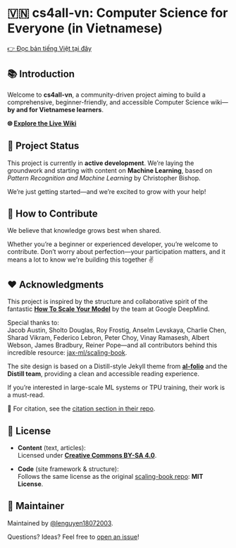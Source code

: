 # 🇻🇳 cs4all-vn: Computer Science for Everyone (in Vietnamese)

[👉 Đọc bản tiếng Việt tại đây](README_VI.md)

## 📚 Introduction

Welcome to **cs4all-vn**, a community-driven project aiming to build a comprehensive, beginner-friendly, and accessible Computer Science wiki—**by and for Vietnamese learners**.

**🌐 [Explore the Live Wiki](https://lenguyen1807.github.io/cs4all-vn/)**

## 🚧 Project Status

This project is currently in **active development**. We’re laying the groundwork and starting with content on **Machine Learning**, based on *Pattern Recognition and Machine Learning* by Christopher Bishop.

We’re just getting started—and we’re excited to grow with your help!

## 🤝 How to Contribute

We believe that knowledge grows best when shared.

Whether you’re a beginner or experienced developer, you’re welcome to contribute. Don’t worry about perfection—your participation matters, and it means a lot to know we're building this together ✌️

## ♥ Acknowledgments

This project is inspired by the structure and collaborative spirit of the fantastic **[How To Scale Your Model](https://jax-ml.github.io/scaling-book)** by the team at Google DeepMind.

Special thanks to:  
Jacob Austin, Sholto Douglas, Roy Frostig, Anselm Levskaya, Charlie Chen, Sharad Vikram, Federico Lebron, Peter Choy, Vinay Ramasesh, Albert Webson, James Bradbury, Reiner Pope—and all contributors behind this incredible resource: [jax-ml/scaling-book](https://github.com/jax-ml/scaling-book).

The site design is based on a Distill-style Jekyll theme from **[al-folio](https://github.com/alshedivat/al-folio)** and the **Distill team**, providing a clean and accessible reading experience.

If you’re interested in large-scale ML systems or TPU training, their work is a must-read.

📖 For citation, see the [citation section in their repo](https://github.com/jax-ml/scaling-book?tab=readme-ov-file#citation).

## 📄 License

- **Content** (text, articles):  
  Licensed under **[Creative Commons BY-SA 4.0](LICENSE-CONTENT)**.

- **Code** (site framework & structure):  
  Follows the same license as the original [scaling-book repo](https://github.com/jax-ml/scaling-book): **MIT License**.

## 👤 Maintainer

Maintained by [@lenguyen18072003](https://github.com/lenguyen18072003).

Questions? Ideas? Feel free to [open an issue](https://github.com/lenguyen18072003/cs4all-vn/issues)!
